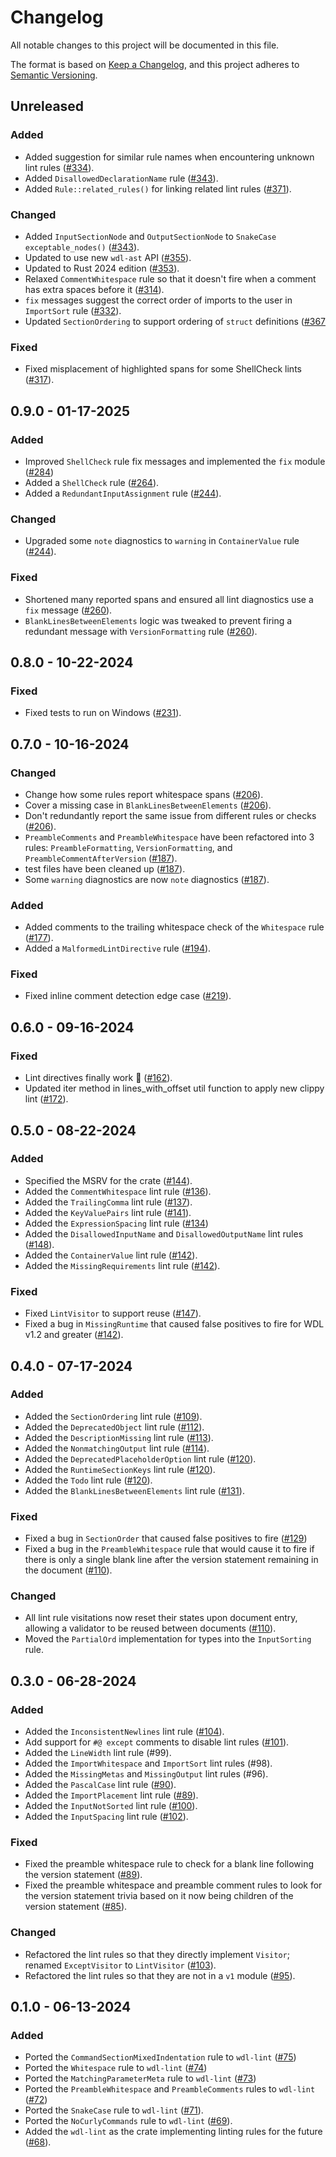 # Changelog

All notable changes to this project will be documented in this file.

The format is based on [Keep a Changelog](https://keepachangelog.com/en/1.1.0/),
and this project adheres to [Semantic Versioning](https://semver.org/spec/v2.0.0.html).

## Unreleased

### Added

* Added suggestion for similar rule names when encountering unknown lint rules ([#334](https://github.com/stjude-rust-labs/wdl/pull/334)).
* Added `DisallowedDeclarationName` rule ([#343](https://github.com/stjude-rust-labs/wdl/pull/343)).
* Added `Rule::related_rules()` for linking related lint rules ([#371](https://github.com/stjude-rust-labs/wdl/pull/371)).

### Changed

* Added `InputSectionNode` and `OutputSectionNode` to `SnakeCase` `exceptable_nodes()` ([#343](https://github.com/stjude-rust-labs/wdl/pull/343)).
* Updated to use new `wdl-ast` API ([#355](https://github.com/stjude-rust-labs/wdl/pull/355)).
* Updated to Rust 2024 edition ([#353](https://github.com/stjude-rust-labs/wdl/pull/353)).
* Relaxed `CommentWhitespace` rule so that it doesn't fire when a comment has extra spaces before it ([#314](https://github.com/stjude-rust-labs/wdl/pull/314)).
* `fix` messages suggest the correct order of imports to the user in `ImportSort` rule ([#332](https://github.com/stjude-rust-labs/wdl/pull/332)).
* Updated `SectionOrdering` to support ordering of `struct` definitions ([#367](https://github.com/stjude-rust-labs/wdl/pull/367)

### Fixed

* Fixed misplacement of highlighted spans for some ShellCheck lints ([#317](https://github.com/stjude-rust-labs/wdl/pull/317)).

## 0.9.0 - 01-17-2025

### Added

* Improved `ShellCheck` rule fix messages and implemented the `fix` module ([#284](https://github.com/stjude-rust-labs/wdl/pull/284))
* Added a `ShellCheck` rule ([#264](https://github.com/stjude-rust-labs/wdl/pull/264)).
* Added a `RedundantInputAssignment` rule ([#244](https://github.com/stjude-rust-labs/wdl/pull/244)).

### Changed

* Upgraded some `note` diagnostics to `warning` in `ContainerValue` rule  ([#244](https://github.com/stjude-rust-labs/wdl/pull/244)).

### Fixed

* Shortened many reported spans and ensured all lint diagnostics use a `fix` message ([#260](https://github.com/stjude-rust-labs/wdl/pull/260)).
* `BlankLinesBetweenElements` logic was tweaked to prevent firing a redundant message with `VersionFormatting` rule ([#260](https://github.com/stjude-rust-labs/wdl/pull/260)).

## 0.8.0 - 10-22-2024

### Fixed

* Fixed tests to run on Windows ([#231](https://github.com/stjude-rust-labs/wdl/pull/231)).

## 0.7.0 - 10-16-2024

### Changed

* Change how some rules report whitespace spans ([#206](https://github.com/stjude-rust-labs/wdl/pull/206)).
* Cover a missing case in `BlankLinesBetweenElements` ([#206](https://github.com/stjude-rust-labs/wdl/pull/206)).
* Don't redundantly report the same issue from different rules or checks ([#206](https://github.com/stjude-rust-labs/wdl/pull/206)).
* `PreambleComments` and `PreambleWhitespace` have been refactored into 3 rules: `PreambleFormatting`, `VersionFormatting`, and `PreambleCommentAfterVersion` ([#187](https://github.com/stjude-rust-labs/wdl/pull/187)).
* test files have been cleaned up ([#187](https://github.com/stjude-rust-labs/wdl/pull/187)).
* Some `warning` diagnostics are now `note` diagnostics ([#187](https://github.com/stjude-rust-labs/wdl/pull/187)).

### Added

* Added comments to the trailing whitespace check of the `Whitespace` rule ([#177](https://github.com/stjude-rust-labs/wdl/pull/177)).
* Added a `MalformedLintDirective` rule ([#194](https://github.com/stjude-rust-labs/wdl/pull/194)).

### Fixed

* Fixed inline comment detection edge case ([#219](https://github.com/stjude-rust-labs/wdl/pull/219)).

## 0.6.0 - 09-16-2024

### Fixed

* Lint directives finally work :tada: ([#162](https://github.com/stjude-rust-labs/wdl/pull/162)).
* Updated iter method in lines_with_offset util function to apply new clippy lint ([#172](https://github.com/stjude-rust-labs/wdl/pull/172)).

## 0.5.0 - 08-22-2024

### Added

* Specified the MSRV for the crate ([#144](https://github.com/stjude-rust-labs/wdl/pull/144)).
* Added the `CommentWhitespace` lint rule ([#136](https://github.com/stjude-rust-labs/wdl/pull/136)).
* Added the `TrailingComma` lint rule ([#137](https://github.com/stjude-rust-labs/wdl/pull/137)).
* Added the `KeyValuePairs` lint rule ([#141](https://github.com/stjude-rust-labs/wdl/pull/141)).
* Added the `ExpressionSpacing` lint rule ([#134](https://github.com/stjude-rust-labs/wdl/pull/134))
* Added the `DisallowedInputName` and `DisallowedOutputName` lint rules ([#148](https://github.com/stjude-rust-labs/wdl/pull/148)).
* Added the `ContainerValue` lint rule ([#142](https://github.com/stjude-rust-labs/wdl/pull/142)).
* Added the `MissingRequirements` lint rule ([#142](https://github.com/stjude-rust-labs/wdl/pull/142)).

### Fixed

* Fixed `LintVisitor` to support reuse ([#147](https://github.com/stjude-rust-labs/wdl/pull/147)).
* Fixed a bug in `MissingRuntime` that caused false positives to fire for WDL v1.2 and
  greater ([#142](https://github.com/stjude-rust-labs/wdl/pull/142)).

## 0.4.0 - 07-17-2024

### Added

* Added the `SectionOrdering` lint rule ([#109](https://github.com/stjude-rust-labs/wdl/pull/109)).
* Added the `DeprecatedObject` lint rule ([#112](https://github.com/stjude-rust-labs/wdl/pull/112)).
* Added the `DescriptionMissing` lint rule ([#113](https://github.com/stjude-rust-labs/wdl/pull/113)).
* Added the `NonmatchingOutput` lint rule ([#114](https://github.com/stjude-rust-labs/wdl/pull/114)).
* Added the `DeprecatedPlaceholderOption` lint rule ([#120](https://github.com/stjude-rust-labs/wdl/pull/120)).
* Added the `RuntimeSectionKeys` lint rule ([#120](https://github.com/stjude-rust-labs/wdl/pull/120)).
* Added the `Todo` lint rule ([#120](https://github.com/stjude-rust-labs/wdl/pull/126)).
* Added the `BlankLinesBetweenElements` lint rule ([#131](https://github.com/stjude-rust-labs/wdl/pull/131)).

### Fixed

* Fixed a bug in `SectionOrder` that caused false positives to fire
  ([#129](https://github.com/stjude-rust-labs/wdl/pull/129))
* Fixed a bug in the `PreambleWhitespace` rule that would cause it to fire if
  there is only a single blank line after the version statement remaining in
  the document ([#110](https://github.com/stjude-rust-labs/wdl/pull/110)).

### Changed

* All lint rule visitations now reset their states upon document entry,
  allowing a validator to be reused between documents ([#110](https://github.com/stjude-rust-labs/wdl/pull/110)).
* Moved the `PartialOrd` implementation for types into the `InputSorting` rule.

## 0.3.0 - 06-28-2024

### Added

* Added the `InconsistentNewlines` lint rule ([#104](https://github.com/stjude-rust-labs/wdl/pull/104)).
* Add support for `#@ except` comments to disable lint rules ([#101](https://github.com/stjude-rust-labs/wdl/pull/101)).
* Added the `LineWidth` lint rule (#99).
* Added the `ImportWhitespace` and `ImportSort` lint rules (#98).
* Added the `MissingMetas` and `MissingOutput` lint rules (#96).
* Added the `PascalCase` lint rule ([#90](https://github.com/stjude-rust-labs/wdl/pull/90)).
* Added the `ImportPlacement` lint rule ([#89](https://github.com/stjude-rust-labs/wdl/pull/89)).
* Added the `InputNotSorted` lint rule ([#100](https://github.com/stjude-rust-labs/wdl/pull/100)).
* Added the `InputSpacing` lint rule ([#102](https://github.com/stjude-rust-labs/wdl/pull/102)).

### Fixed

* Fixed the preamble whitespace rule to check for a blank line following the
  version statement ([#89](https://github.com/stjude-rust-labs/wdl/pull/89)).
* Fixed the preamble whitespace and preamble comment rules to look for the
  version statement trivia based on it now being children of the version
  statement ([#85](https://github.com/stjude-rust-labs/wdl/pull/85)).

### Changed

* Refactored the lint rules so that they directly implement `Visitor`; renamed
  `ExceptVisitor` to `LintVisitor` ([#103](https://github.com/stjude-rust-labs/wdl/pull/103)).
* Refactored the lint rules so that they are not in a `v1` module
  ([#95](https://github.com/stjude-rust-labs/wdl/pull/95)).

## 0.1.0 - 06-13-2024

### Added

* Ported the `CommandSectionMixedIndentation` rule to `wdl-lint` ([#75](https://github.com/stjude-rust-labs/wdl/pull/75))
* Ported the `Whitespace` rule to `wdl-lint` ([#74](https://github.com/stjude-rust-labs/wdl/pull/74))
* Ported the `MatchingParameterMeta` rule to `wdl-lint` ([#73](https://github.com/stjude-rust-labs/wdl/pull/73))
* Ported the `PreambleWhitespace` and `PreambleComments` rules to `wdl-lint`
  ([#72](https://github.com/stjude-rust-labs/wdl/pull/72))
* Ported the `SnakeCase` rule to `wdl-lint` ([#71](https://github.com/stjude-rust-labs/wdl/pull/71)).
* Ported the `NoCurlyCommands` rule to `wdl-lint` ([#69](https://github.com/stjude-rust-labs/wdl/pull/69)).
* Added the `wdl-lint` as the crate implementing linting rules for the future
  ([#68](https://github.com/stjude-rust-labs/wdl/pull/68)).

